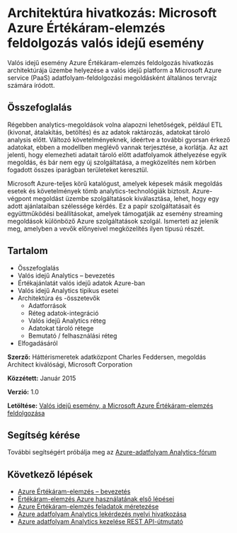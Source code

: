 <properties 
    pageTitle="Értékáram-elemzés esemény feldolgozása feldolgozás valós idejű esemény |} Microsoft Azure" 
    description="Megtudhatja, hogyan Azure szolgáltatások esemény valós idejű feldolgozás és az elemzést engedélyezésének együttműködhetnek." 
    keywords="valós idejű feldolgozás, az esemény feldolgozása, a hivatkozás architektúra"
    services="stream-analytics,event-hubs,storage,sql-database" 
    documentationCenter="" 
    authors="jeffstokes72" 
    manager="jhubbard" 
    editor=""/>

<tags 
    ms.service="stream-analytics" 
    ms.workload="big-data" 
    ms.tgt_pltfrm="na" 
    ms.devlang="na" 
    ms.topic="article" 
    ms.date="09/26/2016" 
    ms.author="jeffstok"/>

# <a name="reference-architecture-real-time-event-processing-with-microsoft-azure-stream-analytics"></a>Architektúra hivatkozás: Microsoft Azure Értékáram-elemzés feldolgozás valós idejű esemény

Valós idejű esemény Azure Értékáram-elemzés feldolgozás hivatkozás architektúrája üzembe helyezése a valós idejű platform a Microsoft Azure service (PaaS) adatfolyam-feldolgozási megoldásként általános tervrajz számára íródott.

## <a name="summary"></a>Összefoglalás

Régebben analytics-megoldások volna alapozni lehetőségek, például ETL (kivonat, átalakítás, betöltés) és az adatok raktározás, adatokat tároló analysis előtt. Változó követelményeknek, ideértve a további gyorsan érkező adatokat, ebben a modellben meglévő vannak terjesztése, a korlátja. Az azt jelenti, hogy elemezheti adatait tároló előtt adatfolyamok áthelyezése egyik megoldás, és bár nem egy új szolgáltatása, a megközelítés nem körben fogadott összes iparágban területeket keresztül. 

Microsoft Azure-teljes körű katalógust, amelyek képesek másik megoldás esetek és követelmények tömb analytics-technológiák biztosít. Azure-végpont megoldást üzembe szolgáltatások kiválasztása, lehet, hogy egy adott ajánlataiban szélessége kérdés. Ez a papír szolgáltatásait és együttműködési beállításokat, amelyek támogatják az esemény streaming megoldások különböző Azure szolgáltatások szolgál. Ismerteti az jelenik meg, amelyben a vevők előnyeivel megközelítés ilyen típusú részét.

## <a name="contents"></a>Tartalom

- Összefoglalás
- Valós idejű Analytics – bevezetés
- Értékajánlatát valós idejű adatok Azure-ban
- Valós idejű Analytics tipikus esetei
- Architektúra és -összetevők
    - Adatforrások
    - Réteg adatok-integráció
    - Valós idejű Analytics réteg
    - Adatokat tároló rétege
    - Bemutató / felhasználási réteg
- Elfogadásáról

**Szerző:** Háttérismeretek adatközpont Charles Feddersen, megoldás Architect kiválósági, Microsoft Corporation

**Közzétett:** Január 2015

**Verzió:** 1.0

**Letöltése:** [Valós idejű esemény, a Microsoft Azure Értékáram-elemzés feldolgozása](http://download.microsoft.com/download/6/2/3/623924DE-B083-4561-9624-C1AB62B5F82B/real-time-event-processing-with-microsoft-azure-stream-analytics.pdf)


## <a name="get-help"></a>Segítség kérése
További segítségért próbálja meg az [Azure-adatfolyam Analytics-fórum](https://social.msdn.microsoft.com/Forums/en-US/home?forum=AzureStreamAnalytics)

## <a name="next-steps"></a>Következő lépések

- [Azure Értékáram-elemzés – bevezetés](stream-analytics-introduction.md)
- [Értékáram-elemzés Azure használatának első lépései](stream-analytics-get-started.md)
- [Azure Értékáram-elemzés feladatok méretezése](stream-analytics-scale-jobs.md)
- [Azure adatfolyam Analytics lekérdezés nyelvi hivatkozása](https://msdn.microsoft.com/library/azure/dn834998.aspx)
- [Azure adatfolyam Analytics kezelése REST API-útmutató](https://msdn.microsoft.com/library/azure/dn835031.aspx)

 
